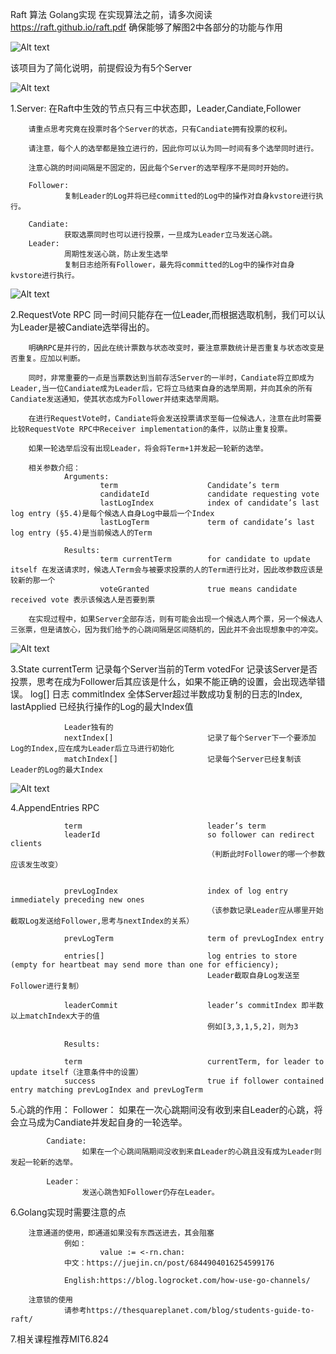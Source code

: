 Raft 算法 Golang实现
在实现算法之前，请多次阅读 https://raft.github.io/raft.pdf 
确保能够了解图2中各部分的功能与作用

![Alt text](https://github.com/BOMBFUOCK/Raft/blob/main/png/Figure2.png)

该项目为了简化说明，前提假设为有5个Server




![Alt text](https://github.com/BOMBFUOCK/Raft/blob/main/png/server.png)

1.Server:
        在Raft中生效的节点只有三中状态即，Leader,Candiate,Follower

        请重点思考究竟在投票时各个Server的状态，只有Candiate拥有投票的权利。

        请注意，每个人的选举都是独立进行的，因此你可以认为同一时间有多个选举同时进行。

        注意心跳的时间间隔是不固定的，因此每个Server的选举程序不是同时开始的。

        Follower:     
                复制Leader的Log并将已经committed的Log中的操作对自身kvstore进行执行。
        
        Candiate:
                获取选票同时也可以进行投票，一旦成为Leader立马发送心跳。
        Leader:
                周期性发送心跳，防止发生选举
                复制日志给所有Follower，最先将committed的Log中的操作对自身kvstore进行执行。
        

        
![Alt text](https://github.com/BOMBFUOCK/Raft/blob/main/png/request.png)

2.RequestVote RPC
        同一时间只能存在一位Leader,而根据选取机制，我们可以认为Leader是被Candiate选举得出的。

        明确RPC是并行的，因此在统计票数与状态改变时，要注意票数统计是否重复与状态改变是否重复。应加以判断。

        同时，非常重要的一点是当票数达到当前存活Server的一半时，Candiate将立即成为Leader,当一位Candiate成为Leader后，它将立马结束自身的选举周期，并向其余的所有Candiate发送通知，使其状态成为Follower并结束选举周期。

        在进行RequestVote时，Candiate将会发送投票请求至每一位候选人，注意在此时需要比较RequestVote RPC中Receiver implementation的条件，以防止重复投票。

        如果一轮选举后没有出现Leader，将会将Term+1并发起一轮新的选举。

        相关参数介绍：
                Arguments:
                        term                    Candidate’s term
                        candidateId             candidate requesting vote
                        lastLogIndex            index of candidate’s last log entry (§5.4)是每个候选人自身Log中最后一个Index
                        lastLogTerm             term of candidate’s last log entry (§5.4)是当前候选人的Term

                Results:
                        term currentTerm        for candidate to update itself 在发送请求时，候选人Term会与被要求投票的人的Term进行比对，因此改参数应该是较新的那一个
                        voteGranted             true means candidate received vote 表示该候选人是否要到票

        在实现过程中，如果Server全部存活，则有可能会出现一个候选人两个票，另一个候选人三张票，但是请放心，因为我们给予的心跳间隔是区间随机的，因此并不会出现想象中的冲突。

![Alt text](https://github.com/BOMBFUOCK/Raft/blob/main/png/state.png)

3.State
                currentTerm                     记录每个Server当前的Term
                votedFor                        记录该Server是否投票，思考在成为Follower后其应该是什么，如果不能正确的设置，会出现选举错误。
                log[]                           日志
                commitIndex                     全体Server超过半数成功复制的日志的Index,
                lastApplied                     已经执行操作的Log的最大Index值

                Leader独有的
                nextIndex[]                     记录了每个Server下一个要添加Log的Index,应在成为Leader后立马进行初始化
                matchIndex[]                    记录每个Server已经复制该Leader的Log的最大Index

![Alt text](https://github.com/BOMBFUOCK/Raft/blob/main/png/append.png)

4.AppendEntries RPC

                term                            leader’s term
                leaderId                        so follower can redirect clients
                                                （判断此时Follower的哪一个参数应该发生改变）


                prevLogIndex                    index of log entry immediately preceding new ones
                                                （该参数记录Leader应从哪里开始截取Log发送给Follower,思考与nextIndex的关系）

                prevLogTerm                     term of prevLogIndex entry

                entries[]                       log entries to store (empty for heartbeat may send more than one for efficiency);
                                                Leader截取自身Log发送至Follower进行复制）
                
                leaderCommit                    leader’s commitIndex 即半数以上matchIndex大于的值
                                                例如[3,3,1,5,2]，则为3

                Results:

                term                            currentTerm, for leader to update itself（注意条件中的设置）
                success                         true if follower contained entry matching prevLogIndex and prevLogTerm




5.心跳的作用：
            Follower：
                    如果在一次心跳期间没有收到来自Leader的心跳，将会立马成为Candiate并发起自身的一轮选举。

            Candiate:
                    如果在一个心跳间隔期间没收到来自Leader的心跳且没有成为Leader则发起一轮新的选举。

            Leader：
                    发送心跳告知Follower仍存在Leader。


6.Golang实现时需要注意的点

        注意通道的使用，即通道如果没有东西送进去，其会阻塞
                例如： 
                        value := <-rn.chan:
                中文：https://juejin.cn/post/6844904016254599176

                English:https://blog.logrocket.com/how-use-go-channels/

        注意锁的使用
                请参考https://thesquareplanet.com/blog/students-guide-to-raft/



7.相关课程推荐MIT6.824


